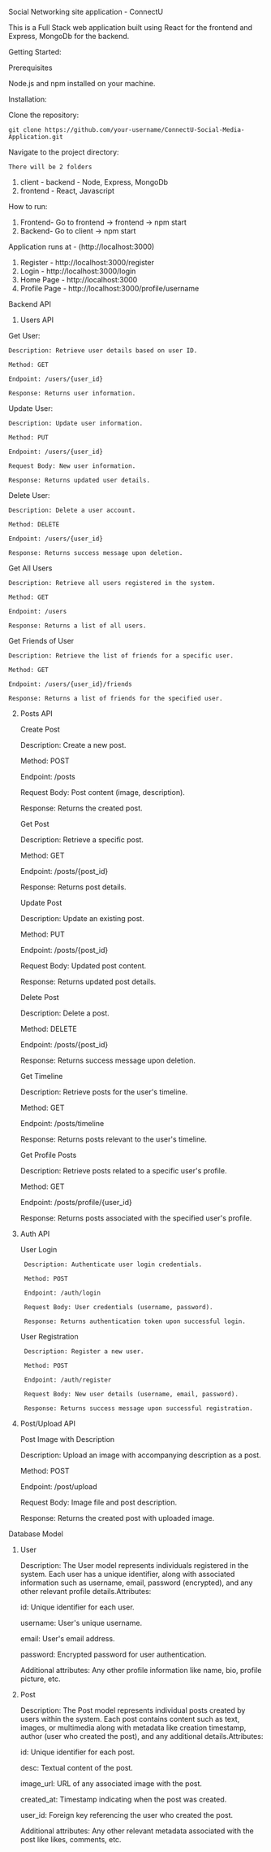 Social Networking site application - ConnectU

This is a Full Stack web application built using React for the frontend and Express, MongoDb for the backend.

Getting Started:

Prerequisites

  Node.js and npm installed on your machine.
  
Installation:

  Clone the repository:

    git clone https://github.com/your-username/ConnectU-Social-Media-Application.git

  Navigate to the project directory:

    There will be 2 folders
    
   1) client - backend - Node, Express, MongoDb
   2) frontend - React, Javascript

How to run:

1) Frontend- Go to frontend -> frontend -> npm start
2) Backend- Go to client -> npm start
   
Application runs at - (http://localhost:3000)

1) Register - http://localhost:3000/register
2) Login - http://localhost:3000/login
3) Home Page - http://localhost:3000
4) Profile Page - http://localhost:3000/profile/username

Backend API

1) Users API
   
  Get User:

    Description: Retrieve user details based on user ID.

    Method: GET

    Endpoint: /users/{user_id}

    Response: Returns user information.

  Update User:

    Description: Update user information.

    Method: PUT

    Endpoint: /users/{user_id}

    Request Body: New user information.

    Response: Returns updated user details.

  Delete User:

    Description: Delete a user account.

    Method: DELETE

    Endpoint: /users/{user_id}

    Response: Returns success message upon deletion.

  Get All Users

    Description: Retrieve all users registered in the system.

    Method: GET

    Endpoint: /users

    Response: Returns a list of all users.

  Get Friends of User

    Description: Retrieve the list of friends for a specific user.

    Method: GET

    Endpoint: /users/{user_id}/friends

    Response: Returns a list of friends for the specified user.
    
2) Posts API
   
    Create Post
   
      Description: Create a new post.
     
      Method: POST
     
      Endpoint: /posts
     
      Request Body: Post content (image, description).
     
      Response: Returns the created post.
   
    Get Post
   
      Description: Retrieve a specific post.
     
      Method: GET
     
      Endpoint: /posts/{post_id}
     
      Response: Returns post details.
   
    Update Post
   
      Description: Update an existing post.
     
      Method: PUT
     
      Endpoint: /posts/{post_id}
     
      Request Body: Updated post content.
     
      Response: Returns updated post details.
   
    Delete Post
   
      Description: Delete a post.
     
      Method: DELETE
     
      Endpoint: /posts/{post_id}
     
      Response: Returns success message upon deletion.
   
    Get Timeline
   
      Description: Retrieve posts for the user's timeline.
     
      Method: GET
     
      Endpoint: /posts/timeline
     
      Response: Returns posts relevant to the user's timeline.
   
    Get Profile Posts
   
      Description: Retrieve posts related to a specific user's profile.
     
      Method: GET
     
      Endpoint: /posts/profile/{user_id}
     
      Response: Returns posts associated with the specified user's profile.
   
3) Auth API
       
      User Login
   
        Description: Authenticate user login credentials.
     
        Method: POST
     
        Endpoint: /auth/login
     
        Request Body: User credentials (username, password).
     
        Response: Returns authentication token upon successful login.
   
      User Registration
   
        Description: Register a new user.
     
        Method: POST
     
        Endpoint: /auth/register
     
        Request Body: New user details (username, email, password).
     
        Response: Returns success message upon successful registration.
   
  4) Post/Upload API
       
        Post Image with Description
  
        Description: Upload an image with accompanying description as a post.
     
        Method: POST
     
        Endpoint: /post/upload
     
        Request Body: Image file and post description.
     
        Response: Returns the created post with uploaded image.

Database Model

1) User
   
    Description: The User model represents individuals registered in the system. Each user has a unique identifier, along with associated information such as username, email,   password (encrypted), and any other relevant profile details.Attributes:
   
    id: Unique identifier for each user.
   
    username: User's unique username.
   
    email: User's email address.
   
    password: Encrypted password for user authentication.
   
    Additional attributes: Any other profile information like name, bio, profile picture, etc.
   
2) Post
    
    Description: The Post model represents individual posts created by users within the system. Each post contains content such as text, images, or multimedia along with metadata like creation timestamp, author (user who created the post), and any additional details.Attributes:
   
    id: Unique identifier for each post.
   
    desc: Textual content of the post.
   
    image_url: URL of any associated image with the post.
   
    created_at: Timestamp indicating when the post was created.
   
    user_id: Foreign key referencing the user who created the post.
   
    Additional attributes: Any other relevant metadata associated with the post like likes, comments, etc.



    

